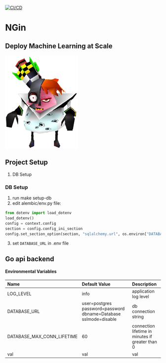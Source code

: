 [![CI/CD](https://github.com/JeremyCurmi/NGin/actions/workflows/main.yml/badge.svg)](https://github.com/JeremyCurmi/NGin/actions/workflows/main.yml)
# NGin
## Deploy Machine Learning at Scale
![project image](misc/pic.jpg)


## Project Setup

1. DB Setup

### DB Setup
1. run make setup-db
2. edit alembic/env.py file:
```python
from dotenv import load_dotenv
load_dotenv()
config = context.config
section = config.config_ini_section
config.set_section_option(section, "sqlalchemy.url", os.environ["DATABASE_URL"])
```
3. set `DATABASE_URL` in .env file



## Go api backend

#### Environmental Variables

| Name | Default Value                                                   | Description                                      |
|:-----|:----------------------------------------------------------------|:-------------------------------------------------|
LOG_LEVEL| info                                                            | application log level                                                |
DATABASE_URL| user=postgres password=password dbname=Database sslmode=disable | db connection string                             |
DATABASE_MAX_CONN_LIFETIME| 60                                                              | connection lifetime in minutes if greater than 0 |
val| val                                                             | val                                              |

